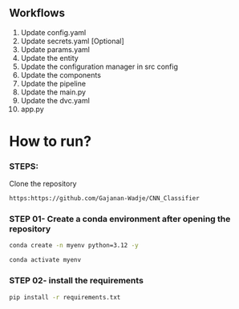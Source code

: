 ## Workflows

1. Update config.yaml
2. Update secrets.yaml [Optional]
3. Update params.yaml
4. Update the entity
5. Update the configuration manager in src config
6. Update the components
7. Update the pipeline 
8. Update the main.py
9. Update the dvc.yaml
10. app.py

# How to run?
### STEPS:

Clone the repository

```bash
https:https://github.com/Gajanan-Wadje/CNN_Classifier
```
### STEP 01- Create a conda environment after opening the repository

```bash
conda create -n myenv python=3.12 -y
```

```bash
conda activate myenv
```


### STEP 02- install the requirements
```bash
pip install -r requirements.txt
```